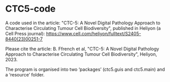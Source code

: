 # CTC5-code
A code used in the article: "CTC-5: A Novel Digital Pathology Approach to Characterise Circulating Tumour Cell Biodiversity", published in Heliyon (a Cell Press journal):  https://www.cell.com/heliyon/fulltext/S2405-8440(23)00251-7 

Please cite the article:
B. Ffrench et al, "CTC-5: A Novel Digital Pathology Approach to Characterise Circulating Tumour Cell Biodiversity", Heliyon, 2023. 

The program is organised into two ‘packages’ (ctc5.guis and ctc5.main) and a ‘resource’ folder. 
